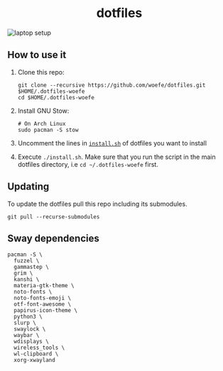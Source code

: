 <h1 align="center">dotfiles</h1>

![laptop setup](https://i.imgur.com/y5yAxSd.png)


## How to use it

1. Clone this repo:

    ```shell
    git clone --recursive https://github.com/woefe/dotfiles.git $HOME/.dotfiles-woefe
    cd $HOME/.dotfiles-woefe
    ```
2. Install GNU Stow:

    ```shell
    # On Arch Linux
    sudo pacman -S stow
    ```
3. Uncomment the lines in [`install.sh`](./install.sh) of dotfiles you want to install
4. Execute `./install.sh`.
    Make sure that you run the script in the main dotfiles directory, i.e `cd ~/.dotfiles-woefe` first.

## Updating
To update the dotfiles pull this repo including its submodules.

```
git pull --recurse-submodules
```

## Sway dependencies
```
pacman -S \
  fuzzel \
  gammastep \
  grim \
  kanshi \
  materia-gtk-theme \
  noto-fonts \
  noto-fonts-emoji \
  otf-font-awesome \
  papirus-icon-theme \
  python3 \
  slurp \
  swaylock \
  waybar \
  wdisplays \
  wireless_tools \
  wl-clipboard \
  xorg-xwayland
```
